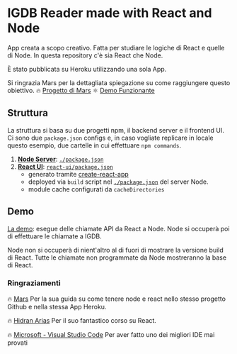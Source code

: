 # IGDB Reader made with React and Node

App creata a scopo creativo. Fatta per studiare le logiche di React e quelle di Node. 
In questa repository c'è sia React che Node. 

È stato pubblicata su Heroku utilizzando una sola App. 

Si ringrazia Mars per la dettagliata spiegazione su come raggiungere questo obiettivo.
🔥 [Progetto di Mars](https://github.com/mars/heroku-cra-node)
⚛️ [Demo Funzionante](https://react-games-feed.herokuapp.com/)

## Struttura
La struttura si basa su due progetti npm, il backend server e il frontend UI. Ci sono due `package.json` configs e, in caso vogliate replicare in locale questo esempio, due cartelle in cui effettuare `npm commands`.

1. [**Node Server**](server/): [`./package.json`](package.json)
2. [**React UI**](react-ui/): [`react-ui/package.json`](react-ui/package.json)
      * generato tramite [create-react-app](https://github.com/facebookincubator/create-react-app)
      * deployed via `build` script nel [`./package.json`](package.json) del server Node.
      * module cache configurati da `cacheDirectories`

## Demo

[La demo](https://react-games-feed.herokuapp.com/): esegue delle chiamate API da React a Node. Node si occuperà poi di effettuare le chiamate a IGDB. 

Node non si occuperà di nient'altro al di fuori di mostrare la versione build di React. Tutte le chiamate non programmate da Node mostreranno la base di React. 

### Ringraziamenti

🔥 [Mars](https://github.com/mars/heroku-cra-node)
    Per la sua guida su come tenere node e react nello stesso progetto Github e nella stessa App Heroku.

🔥 [Hidran Arias](https://www.linkedin.com/in/hidran/) Per il suo fantastico corso su React.

🔥 [Microsoft - Visual Studio Code](https://code.visualstudio.com/) Per aver fatto uno dei migliori IDE mai provati